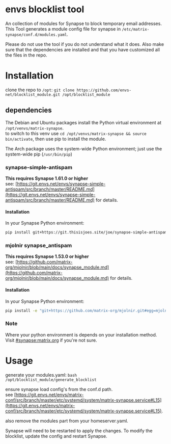 # envs blocklist tool
An collection of modules for Synapse to block temporary email addresses.
This Tool generates a module config file for synapse in `/etc/matrix-synapse/conf.d/modules.yaml`.

Please do not use the tool if you do not understand what it does. Also make sure that the dependencies are installed and that you have customized all the files in the repo.

# Installation

clone the repo to `/opt`:
`git clone https://github.com/envs-net/blocklist_module.git /opt/blocklist_module`

## dependencies

The Debian and Ubuntu packages install the Python virtual environment at `/opt/venvs/matrix-synapse`.  
to switch to this venv use `cd /opt/venvs/matrix-synapse && source bin/activate`, then use pip to install the module.

The Arch package uses the system-wide Python environment; just use the system-wide pip (`/usr/bin/pip`)

### synapse-simple-antispam

**This requires Synapse 1.61.0 or higher**  
see: [https://git.envs.net/envs/synapse-simple-antispam/src/branch/master/README.md](https://git.envs.net/envs/synapse-simple-antispam/src/branch/master/README.md) for details.

#### Installation

In your Synapse Python environment:
```bash
pip install git+https://git.thisisjoes.site/joe/synapse-simple-antispam
```

### mjolnir synapse_antispam

**This requires Synapse 1.53.0 or higher**  
see: [https://github.com/matrix-org/mjolnir/blob/main/docs/synapse_module.md](https://github.com/matrix-org/mjolnir/blob/main/docs/synapse_module.md) for details.

#### Installation

In your Synapse Python environment:
```bash
pip install -e "git+https://github.com/matrix-org/mjolnir.git#egg=mjolnir&subdirectory=synapse_antispam"
```

### Note

Where your python environment is depends on your installation method. Visit
[#synapse:matrix.org](https://matrix.to/#/#synapse:matrix.org) if you're not sure.

# Usage

generate your modules.yaml:
`bash /opt/blocklist_module/generate_blocklist`

ensure synapse load config's from the conf.d path.  
see [https://git.envs.net/envs/matrix-conf/src/branch/master/etc/systemd/system/matrix-synapse.service#L15](https://git.envs.net/envs/matrix-conf/src/branch/master/etc/systemd/system/matrix-synapse.service#L15).

also remove the modules part from your homeserver.yaml.

Synapse will need to be restarted to apply the changes. To modify the blocklist, update the config and restart Synapse.

